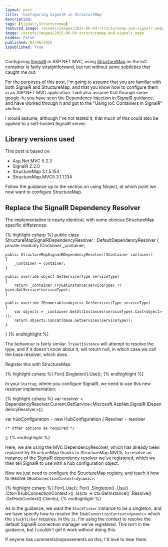 ```yaml
---
layout: post
title: 'Configuring SignalR in StructureMap'
description: 
tags: [Signalr,Structuremap]
featured_image: /assets/images/2015-06-04-structuremap-and-signalr.webp
image: /assets/images/2015-06-04-structuremap-and-signalr.webp
hidden: False
published: 04/06/2015
ispublished: True
---
```

Configuring [SignalR](http://signalr.net/) in ASP.NET MVC, using [StructureMap](http://structuremap.github.io/structuremap/) as the IoC container is fairly straightforward, but not without some subtleties that caught me out.

For the purposes of this post, I'm going to assume that you are familiar with both SignalR and StructureMap, and that you know how to configure them in an ASP.NET MVC application. I will also assume that through some google-fu you have seen the [Dependency Injection in SignalR](http://www.asp.net/signalr/overview/advanced/dependency-injection) guidance, and have worked through it and got to the "Using IoC Containers in SignalR" section.

I would assume, although I've not tested it, that much of this could also be applied to a self-hosted SignalR server.

## Library versions used

This post is based on:

- Asp.Net MVC 5.2.3
- SignalR 2.2.0
- StructureMap 3.1.5.154
- StructureMap.MVC5 3.1.1.134

Follow the guidance up to the section on using Ninject, at which point we now want to configure StructureMap.

## Replace the SignalR Dependency Resolver

The implementation is nearly identical, with some obvious StructureMap specific differences:

{% highlight csharp %}
public class StructureMapSignalRDependencyResolver : DefaultDependencyResolver
{
    private readonly IContainer _container;

    public StructureMapSignalRDependencyResolver(IContainer container)
    {
   	    _container = container;
    }
    
    public override object GetService(Type serviceType)
    {
        return _container.TryGetInstance(serviceType) ?? base.GetService(serviceType);
    }
    
    public override IEnumerable<object> GetServices(Type serviceType)
    {
        var objects = _container.GetAllInstances(serviceType).Cast<object>();
        return objects.Concat(base.GetServices(serviceType));
    }
}
{% endhighlight %}    

The behaviour is fairly similar. `TryGetInstance` will attempt to resolve the type, and if it doesn't know about it, will return null, in which case we call the base resolver, which does.

Register this with StructureMap:

{% highlight csharp %}
For<IDependencyResolver>().Singleton().Use<StructureMapSignalRDependencyResolver>();
{% endhighlight %}    

In your `Startup`, where you configure SignalR, we need to use this new resolver implementation:

{% highlight csharp %}
var resolver = DependencyResolver.Current.GetService<Microsoft.AspNet.SignalR.IDependencyResolver>();
    
var hubConfiguration = new HubConfiguration
{
    Resolver = resolver

    /* other options as required */
};
{% endhighlight %}    

Here, we are using the MVC DependencyResolver, which has already been replaced by StructureMap thanks to StructureMap.MVC5, to resolve an instance of the SignalR dependency resolver we've registered, which we then tell SignalR to use with a hub configuration object.

Now we just need to configure the StructureMap registry, and teach it how to resolve `IHubConnectionContext<dynamic>`:

{% highlight csharp %}
For<IConnectionManager>().Use<ConnectionManager>();
For<IStockTicker>()
    .Singleton()
    .Use<StockTicker>()
    .Ctor<IHubConnectionContext<dynamic>>()
    .Is(ctx => ctx.GetInstance<IDependencyResolver>()
        .Resolve<IConnectionManager>()
        .GetHubContext<StockTickerHub>().Clients);
{% endhighlight %}    

As in the guidance, we want the `StockTicker` instance to be a singleton, and we have specify how to resolve the `IHubConnectionContext<dynamic>` which the `StockTicker` requires. In the `Is`, I'm using the context to resolve the default SignalR connection manager we've registered. This isn't in the guidance, but I couldn't get it work without doing this.

If anyone has comments/improvements on this, I'd love to hear them.

